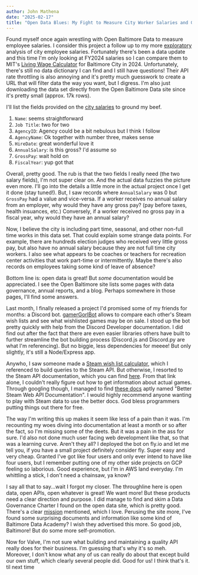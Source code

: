```yaml
---
author: John Mathena
date: "2025-02-17"
title: "Open Data Blues: My Fight to Measure City Worker Salaries and Game With My Friends"
---
```


Found myself once again wrestling with Open Baltimore Data to measure employee salaries. I consider this project a follow up to my more 
[exploratory](https://citysalaries.johnwmathena.com) analysis of city employee salaries. Fortunately there's been a data update and this time I'm only looking at FY2024 salaries so I
can compare them to MIT's [Living Wage Calculator](https://livingwage.mit.edu) for Baltimore City in 2024. Unfortunately, there's still no data dictionary I can find and I still
have questions! Their API rate throttling is also annoying and it's pretty much guesswork to create a URL that will filter data the way you want, but I digress. 
I'm also just downloading the data set directly from the Open Baltimore Data site since it's pretty small (approx. 17k rows).

I'll list the fields provided on the [city salaries](https://data.baltimorecity.gov/datasets/baltimore::baltimore-city-employee-salaries-3/about) to ground my beef.
1. `Name`: seems straightforward
2. `Job Title`: two for two
3. `AgencyID`: Agency could be a bit nebulous but I think I follow
4. `AgencyName`: Ok together with number three, makes sense
5. `HireDate`: great wonderful love it
6. `AnnualSalary`: is this gross? I'd assume so
7. `GrossPay`: wait hold on
8. `FiscalYear`: yup got that

Overall, pretty good. The rub is that the two fields I really need (the two salary fields), I'm not super clear on. And the actual data fuzzies the picture even more. I'll go into
the details a little more in the actual project once I get it done (stay tuned!). But, I saw records where `AnnualSalary` was 0 but `GrossPay` had a value and vice-versa. If a worker
receives no annual salary from an employer, why would they have any gross pay? (pay before taxes, health insuances, etc.) Conversely, if a worker received no gross pay in a fiscal
year, why would they have an annual salary?

Now, I believe the city is including part time, seasonal, and other non-full time works in this data set. That could explain some strange data points. For example, there are hundreds
election judges who received very little gross pay, but also have no annual salary because they are not full time city workers. I also see what appears to be coaches or
teachers for recreation center activities that work part-time or intermittently. Maybe there's also records on employees taking some kind of leave of absence?

Bottom line is: open data is great! But _some_ documentation would be appreciated. I see the Open
Baltimore site lists some pages with data governance, annual reports, and a blog. Perhaps somewhere in those pages, I'll find some answers.

Last month, I finally released a project I'd promised some of my friends for months: a Discord bot. [gamerGorlBot](https://github.com/jmathena/gamer-gorl-bot) allows to compare each
other's Steam wish lists and see what wishlisted games may be on sale. I stood up the bot pretty quickly with help from the Discord Developer documentation. I did find out after the 
fact that there are even easier libraries others have built to further streamline the bot building process (Discord.js and Discord.py are what I'm referencing). But no biggie, less
dependencies for meeee! But only slightly, it's still a Node/Express app. 

Anywho, I saw someone made a [Steam wish list calculator](https://github.com/The-HopelessGamer/steamwishlistcalculator), which I referenced to build queries to the Steam API. 
But otherwise, I resorted to the Steam API documentation, which you can find [here](https://steamcommunity.com/dev). From that link alone, I couldn't really figure out how to get
information about actual games. Through googling though, I managed to find [these docs](https://steamwebapi.azurewebsites.net/) aptly named "Better Steam Web API Documentation". I
would highly recommend anyone wanting to play with Steam data to use the better docs. God bless programmers putting things out there for free. 

The way I'm writing this up makes it seem like less of a pain than it was. I'm recounting my woes diving into documentation at least a month or so after the fact, so I'm missing some
of the deets. But it was a pain in the ass for sure. I'd also not done much user facing web development like that, so that was a learning curve. Aren't they all? I deployed the bot
on fly.io and let me tell you, if you have a small project definitely consider fly. Super easy and very cheap. Granted I've got like four users and only ever intend to have like
four users, but I remember putting one of my other side projects on GCP feeling so laborious. Good experience, but I'm in AWS land everyday. I'm whittling a stick, I don't need
a chainsaw, ya know?

I say all that to say...wait I forgot my closer. The throughline here is open data, open APIs, open whatever is great! We want more! But these products need a clear direction and
purpose. I did manage to find and skim a Data Governance Charter I found on the open data site, which is pretty good. There's a clear
[mission](https://docs.google.com/document/d/1fAAkhis1yaZVt3BsizjIhtghhLIrpGqcRQEcKWUW47g/edit?tab=t.0#heading=h.4dl6rd31mzg7) mentioned, which I love. Perusing the site more, I've 
found some surprising documents and information like some kind of Baltimore Data Academy? I wish they advertised this more. So good job, Baltimore! But do some more self-promotion.

Now for Valve, I'm not sure what building and maintaining a quality API really does for their business. I'm guessing that's why it's so meh. Moreover, I don't know what any of us can
really do about that except build our own stuff, which clearly several people did. Good for us! I think that's it. til next time
